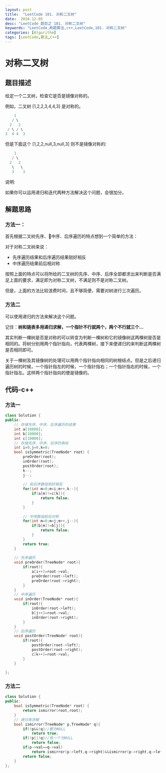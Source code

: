 ```yaml
---
layout: post
title:  "LeetCode 101. 对称二叉树"
date:  2018-12-05
desc: "LeetCode 题目之 101. 对称二叉树"
keywords: "LeetCode,刷题算法,c++,LeetCode,101. 对称二叉树"
categories: [Algorithm]
tags: [LeetCode,算法,C++]
---
```

# 对称二叉树

## 题目描述

给定一个二叉树，检查它是否是镜像对称的。

例如，二叉树 [1,2,2,3,4,4,3] 是对称的。

```cpp
    1
   / \
  2   2
 / \ / \
3  4 4  3
```

但是下面这个 [1,2,2,null,3,null,3] 则不是镜像对称的:

```cpp
    1
   / \
  2   2
   \   \
   3    3
```

说明:

如果你可以运用递归和迭代两种方法解决这个问题，会很加分。

## 解题思路

### 方法一：

首先根据二叉树先序、中序、后序遍历的特点想到一个简单的方法：

对于对称二叉树来说：

- 先序遍历结果和后序遍历结果刚好相反
- 中序遍历结果前后相对称

按照上面的特点可以将所给的二叉树的先序、中序、后序全部都求出来判断是否满足上面的要求，满足即为对称二叉树，不满足则不是对称二叉树。

但是，上面的方法比较浪费时间，且不够简便，需要对树进行三次遍历。

### 方法二

可以使用递归的方法来解决这个问题。

记住：**树和链表多用递归求解，一个指针不行就两个，两个不行就三个...**

其实判断一棵树是否是对称的可以转变为判断一棵树和它的镜像树这两棵树是否是相同的。将树分别用两个指针指向，代表两棵树，接下来便递归的来判断这两棵树是否相同即可。

关于一棵树及其镜像树的处理可以用两个指针指向相同的树根结点。但是之后递归遍历树的时候，一个指针指左的时候，一个指针指右；一个指针指右的时候，一个指针指左。这样两个指针指向的便是镜像的。

## 代码-c++

### 方法一

```cpp
class Solution {
public:
    // 存储先序、中序、后序遍历的结果
    int a[10000];
    int b[10000];
    int c[10000];
    // 存储先序、中序、后序的角标
    int i=0,j=0,k=0;
    bool isSymmetric(TreeNode* root) {
        preOrder(root);
        inOrder(root);
        postOrder(root);
        k--;
        j--;
        
        // 前后序数组刚好相反
        for(int m=0;m<i;m++,k--){
            if(a[m]!=c[k]){
                return false;
            }
        }
        
        // 中序数组前后对称
        for(int m=0;m<j;m++,j--){
            if(b[m]!=b[j]){
                return false;
            }
        }
        return true;
    }
    
    // 先序遍历
    void preOrder(TreeNode* root){
        if(root){
            a[i++]=root->val;
            preOrder(root->left);
            preOrder(root->right);
        }
    }
    // 中序遍历
    void inOrder(TreeNode* root){
        if(root){
            inOrder(root->left);
            b[j++]=root->val;
            inOrder(root->right);
        }
    }
    // 后序遍历
    void postOrder(TreeNode* root){
        if(root){
            postOrder(root->left);
            postOrder(root->right);
            c[k++]=root->val;
        }
    }
    
};
```

### 方法二

```cpp
class Solution {
public:
    bool isSymmetric(TreeNode* root) {
        return ismirror(root,root);
    }
    // 递归来求解
    bool ismirror(TreeNode* p,TreeNode* q){
        if(!p&&!q)//都为NULL
            return true;
        if(!p||!q)//有一个为NULL
            return false;
        if(p->val==q->val)
            return ismirror(p->left,q->right)&&ismirror(p->right,q->left);
        return false;
    }
};
```